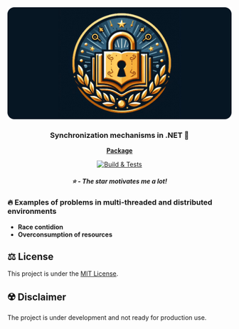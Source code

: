 <div align="center">
    <img src="assets/locks-rounded-social-logo.png" >
</div>

<h3 align="center">Synchronization mechanisms in .NET 🔐</h3>

<p align="center">
  <a href="https://www.nuget.org/packages/Locks"><strong>Package</strong></a>
  
</p>
<div align="center">
  
  [![Build & Tests](https://github.com/adimiko/Locks/actions/workflows/build-and-tests.yaml/badge.svg?branch=main)](https://github.com/adimiko/Locks/actions/workflows/build-and-tests.yaml)

##### :star: - The star motivates me a lot!   

</div>

### 🔥 Examples of problems in multi-threaded and distributed environments
- **Race contidion**
- **Overconsumption of resources**

## :balance_scale: License
This project is under the [MIT License](https://github.com/adimiko/Locks/blob/main/LICENSE).

## :radioactive: Disclaimer
The project is under development and not ready for production use.

